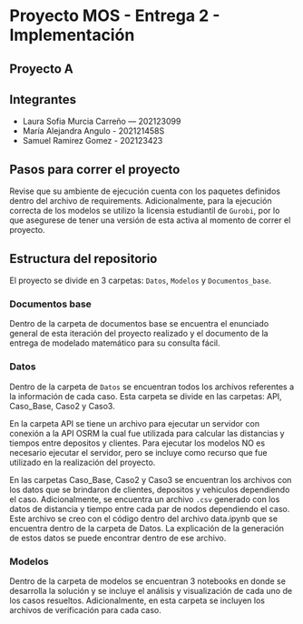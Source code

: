 # Proyecto MOS - Entrega 2 - Implementación

## Proyecto A

##  Integrantes

- Laura Sofia Murcia  Carreño — 202123099
- María Alejandra Angulo - 202121458S
- Samuel Ramirez Gomez - 202123423

## Pasos para correr el proyecto

Revise que su ambiente de ejecución cuenta con los paquetes definidos dentro del archivo de requirements. Adicionalmente, para la ejecución correcta de los modelos se utilizo la licensia estudiantil de `Gurobi`, por lo que asegurese de tener una versión de esta activa al momento de correr el proyecto. 

## Estructura del repositorio

El proyecto se divide en 3 carpetas: `Datos`,  `Modelos` y `Documentos_base`. 

### Documentos base
Dentro de la carpeta de documentos base se encuentra el enunciado general de esta iteración del proyecto realizado y el documento de la entrega de modelado matemático para su consulta fácil. 

### Datos 
Dentro de la carpeta de `Datos` se encuentran todos los archivos referentes a la información de cada caso. Esta carpeta se divide en las carpetas: API, Caso_Base, Caso2 y Caso3. 

En la carpeta API se tiene un archivo para ejecutar un servidor con conexión a la API OSRM la cual fue utilizada para calcular las distancias y tiempos entre depositos y clientes. Para ejecutar los modelos NO es necesario ejecutar el servidor, pero se incluye como recurso que fue utilizado en la realización del proyecto. 

En las carpetas Caso_Base, Caso2 y Caso3 se encuentran los archivos con los datos que se brindaron de clientes, depositos y vehiculos dependiendo el caso. Adicionalmente, se encuentra un archivo `.csv` generado con los datos de distancia y tiempo entre cada par de nodos dependiendo el caso. Este archivo se creo con el código dentro del archivo data.ipynb que se encuentra dentro de la carpeta de Datos. La explicación de la generación de estos datos se puede encontrar dentro de ese archivo. 

### Modelos

Dentro de la carpeta de modelos se encuentran 3 notebooks en donde se desarrolla la solución y se incluye el análisis y visualización de cada uno de los casos resueltos. Adicionalmente, en esta carpeta se incluyen los archivos de verificación para cada caso. 


